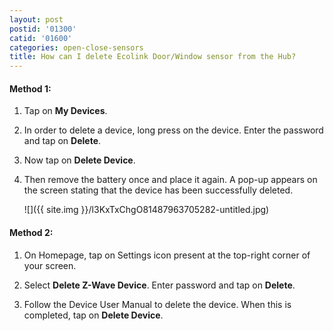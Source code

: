 ```yaml
---
layout: post
postid: '01300'
catid: '01600'
categories: open-close-sensors
title: How can I delete Ecolink Door/Window sensor from the Hub?
---
```


#### **Method 1:**

1. Tap on **My Devices**.

2. In order to delete a device, long press on the device. Enter the password and tap on **Delete**.

3. Now tap on **Delete Device**.

4. Then remove the battery once and place it again. A pop-up appears on the screen stating that the device has been successfully deleted.

    ![]({{ site.img }}/l3KxTxChgO81487963705282-untitled.jpg)

#### **Method 2:**

1. On Homepage, tap on Settings icon present at the top-right corner of your screen.

2. Select **Delete Z-Wave Device**. Enter password and tap on **Delete**.

3. Follow the Device User Manual to delete the device. When this is completed, tap on **Delete Device**.